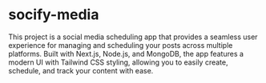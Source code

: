 # socify-media
This project is a social media scheduling app that provides a seamless user experience for managing and scheduling your posts across multiple platforms. Built with Next.js, Node.js, and MongoDB, the app features a modern UI with Tailwind CSS styling, allowing you to easily create, schedule, and track your content with ease.
